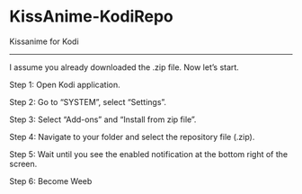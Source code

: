 # KissAnime-KodiRepo
Kissanime for Kodi

--------------------------------------------------------------

I assume you already downloaded the .zip file. Now let’s start.

Step 1: Open Kodi application.

Step 2: Go to “SYSTEM”, select “Settings”.

Step 3: Select “Add-ons” and “Install from zip file”.

Step 4: Navigate to your folder and select the repository file (.zip).

Step 5: Wait until you see the enabled notification at the bottom right of the screen.

Step 6: Become Weeb
